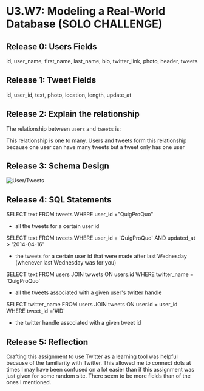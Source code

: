 # U3.W7: Modeling a Real-World Database (SOLO CHALLENGE)

## Release 0: Users Fields

id, user_name, first_name, last_name, bio, twitter_link, photo, header, tweets

## Release 1: Tweet Fields

id, user_id, text, photo, location, length, update_at

## Release 2: Explain the relationship
The relationship between `users` and `tweets` is: 

This relationship is one to many.
Users and tweets form this relationship because one user can have many tweets but a tweet only has one user

## Release 3: Schema Design
![User/Tweets](/model_comp.tiff)

## Release 4: SQL Statements

SELECT text FROM tweets WHERE user_id ="QuigProQuo"
- all the tweets for a certain user id

SELECT text FROM tweets WHERE user_id = 'QuigProQuo' AND updated_at > '2014-04-16'
- the tweets for a certain user id that were made after last Wednesday (whenever last Wednesday was for you)

SELECT text FROM users JOIN twwets ON users.id WHERE twitter_name = 'QuigProQuo'
- all the tweets associated with a given user's twitter handle

SELECT twitter_name FROM users JOIN tweets ON user.id = user_id WHERE tweet_id ='#ID'
- the twitter handle associated with a given tweet id 

## Release 5: Reflection
Crafting this assignment to use Twitter as a learning tool was helpful because of the familiarity with Twitter. This allowed me to connect dots at times I may have been confused on a lot easier than if this assignment was just given for some random site. There seem to be more fields than of the ones I mentioned. 